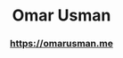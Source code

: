 <h1 align="center">Omar Usman</h1>
<h3 align="center"><a href="https://omarusman.me">https://omarusman.me</a></h3>

